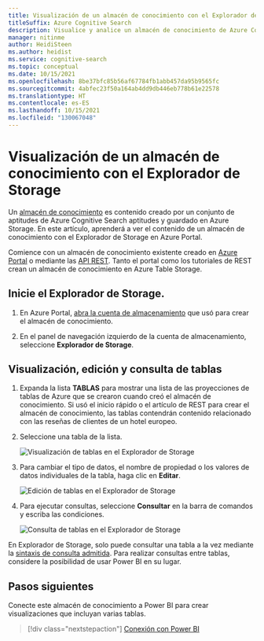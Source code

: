 ```yaml
---
title: Visualización de un almacén de conocimiento con el Explorador de Storage
titleSuffix: Azure Cognitive Search
description: Visualice y analice un almacén de conocimiento de Azure Cognitive Search con el Explorador de Storage de Azure Portal.
manager: nitinme
author: HeidiSteen
ms.author: heidist
ms.service: cognitive-search
ms.topic: conceptual
ms.date: 10/15/2021
ms.openlocfilehash: 8be37bfc85b56af67784fb1abb457da95b9565fc
ms.sourcegitcommit: 4abfec23f50a164ab4dd9db446eb778b61e22578
ms.translationtype: HT
ms.contentlocale: es-ES
ms.lasthandoff: 10/15/2021
ms.locfileid: "130067048"
---
```

# <a name="view-a-knowledge-store-with-storage-explorer"></a>Visualización de un almacén de conocimiento con el Explorador de Storage

Un [almacén de conocimiento](knowledge-store-concept-intro.md) es contenido creado por un conjunto de aptitudes de Azure Cognitive Search aptitudes y guardado en Azure Storage. En este artículo, aprenderá a ver el contenido de un almacén de conocimiento con el Explorador de Storage en Azure Portal.

Comience con un almacén de conocimiento existente creado en [Azure Portal](knowledge-store-create-portal.md) o mediante las [API REST](knowledge-store-create-rest.md). Tanto el portal como los tutoriales de REST crean un almacén de conocimiento en Azure Table Storage.

## <a name="start-storage-explorer"></a>Inicie el Explorador de Storage.

1. En Azure Portal, [abra la cuenta de almacenamiento](https://ms.portal.azure.com/#blade/HubsExtension/BrowseResourceBlade/resourceType/Microsoft.Storage%2storageAccounts/) que usó para crear el almacén de conocimiento.

1. En el panel de navegación izquierdo de la cuenta de almacenamiento, seleccione **Explorador de Storage**.

## <a name="view-edit-and-query-tables"></a>Visualización, edición y consulta de tablas

1. Expanda la lista **TABLAS** para mostrar una lista de las proyecciones de tablas de Azure que se crearon cuando creó el almacén de conocimiento. Si usó el inicio rápido o el artículo de REST para crear el almacén de conocimiento, las tablas contendrán contenido relacionado con las reseñas de clientes de un hotel europeo.

1. Seleccione una tabla de la lista.

   ![Visualización de tablas en el Explorador de Storage](media/knowledge-store-view-storage-explorer/storage-explorer-tables.png "Visualización de tablas en el Explorador de Storage")

1. Para cambiar el tipo de datos, el nombre de propiedad o los valores de datos individuales de la tabla, haga clic en **Editar**.

   ![Edición de tablas en el Explorador de Storage](media/knowledge-store-view-storage-explorer/storage-explorer-edit-table.png "Edición de tablas en el Explorador de Storage")

1. Para ejecutar consultas, seleccione **Consultar** en la barra de comandos y escriba las condiciones.

   ![Consulta de tablas en el Explorador de Storage](media/knowledge-store-view-storage-explorer/storage-explorer-query-table.png "Consulta de tablas en el Explorador de Storage")

En Explorador de Storage, solo puede consultar una tabla a la vez mediante la [sintaxis de consulta admitida](/rest/api/storageservices/Querying-Tables-and-Entities). Para realizar consultas entre tablas, considere la posibilidad de usar Power BI en su lugar.

## <a name="next-steps"></a>Pasos siguientes

Conecte este almacén de conocimiento a Power BI para crear visualizaciones que incluyan varias tablas.

> [!div class="nextstepaction"]
> [Conexión con Power BI](knowledge-store-connect-power-bi.md)
